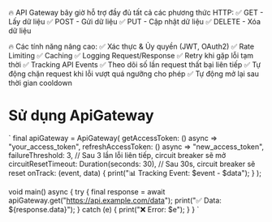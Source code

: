 🔥 API Gateway bây giờ hỗ trợ đầy đủ tất cả các phương thức HTTP:
✅ GET - Lấy dữ liệu
✅ POST - Gửi dữ liệu
✅ PUT - Cập nhật dữ liệu
✅ DELETE - Xóa dữ liệu

🔥 Các tính năng nâng cao:
✅ Xác thực & Ủy quyền (JWT, OAuth2)
✅ Rate Limiting
✅ Caching
✅ Logging Request/Response
✅ Retry khi gặp lỗi tạm thời
✅ Tracking API Events
✅ Theo dõi số lần request thất bại liên tiếp
✅ Tự động chặn request khi lỗi vượt quá ngưỡng cho phép
✅ Tự động mở lại sau thời gian cooldown

# Sử dụng ApiGateway

`
final apiGateway = ApiGateway(
  getAccessToken: () async => "your_access_token",
  refreshAccessToken: () async => "new_access_token",
  failureThreshold: 3,  // Sau 3 lần lỗi liên tiếp, circuit breaker sẽ mở
  circuitResetTimeout: Duration(seconds: 30),  // Sau 30s, circuit breaker sẽ reset
  onTrack: (event, data) {
    print("📊 Tracking Event: $event - $data");
  }
);

void main() async {
  try {
    final response = await apiGateway.get("https://api.example.com/data");
    print("✅ Data: ${response.data}");
  } catch (e) {
    print("❌ Error: $e");
  }
}
`